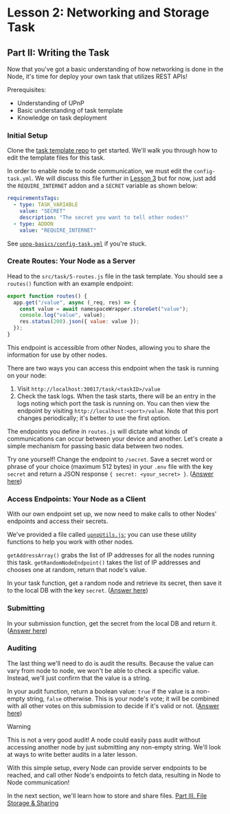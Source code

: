 # Lesson 2: Networking and Storage Task

## Part II: Writing the Task

Now that you've got a basic understanding of how networking is done in the Node, it's time for deploy your own task that utilizes REST APIs!

Prerequisites:

- Understanding of UPnP
- Basic understanding of task template
- Knowledge on task deployment

### Initial Setup

Clone the [task template repo](https://github.com/koii-network/task-template) to get started. We'll walk you through how to edit the template files for this task.

In order to enable node to node communication, we must edit the `config-task.yml`. We will discuss this file further in [Lesson 3](../Lesson%203/README.md) but for now, just add the `REQUIRE_INTERNET` addon and a `SECRET` variable as shown below:

```yml
requirementsTags:
  - type: TASK_VARIABLE
    value: "SECRET"
    description: "The secret you want to tell other nodes!"
  - type: ADDON
    value: "REQUIRE_INTERNET"
```

See [`upnp-basics/config-task.yml`](./upnp-basics/config-task.yml) if you're stuck.

### Create Routes: Your Node as a Server

Head to the `src/task/5-routes.js` file in the task template. You should see a `routes()` function with an example endpoint:

```javascript
export function routes() {
  app.get("/value", async (_req, res) => {
    const value = await namespaceWrapper.storeGet("value");
    console.log("value", value);
    res.status(200).json({ value: value });
  });
}
```

This endpoint is accessible from other Nodes, allowing you to share the information for use by other nodes.

There are two ways you can access this endpoint when the task is running on your node:

1. Visit `http://localhost:30017/task/<taskID>/value`
2. Check the task logs. When the task starts, there will be an entry in the logs noting which port the task is running on. You can then view the endpoint by visiting `http://localhost:<port>/value`. Note that this port changes periodically; it's better to use the first option.

The endpoints you define in `routes.js` will dictate what kinds of communications can occur between your device and another. Let's create a simple mechanism for passing basic data between two nodes.

Try one yourself! Change the endpoint to `/secret`. Save a secret word or phrase of your choice (maximum 512 bytes) in your `.env` file with the key `secret` and return a JSON response `{ secret: <your_secret> }`. ([Answer here](./upnp-basics/src/task/5-routes.js))

### Access Endpoints: Your Node as a Client

With our own endpoint set up, we now need to make calls to other Nodes' endpoints and access their secrets.

We've provided a file called [`upnpUtils.js`](./upnp-basics/src/task/upnpUtils.js); you can use these utility functions to help you work with other nodes.

`getAddressArray()` grabs the list of IP addresses for all the nodes running this task. `getRandomNodeEndpoint()` takes the list of IP addresses and chooses one at random, return that node's value.

In your task function, get a random node and retrieve its secret, then save it to the local DB with the key `secret`. ([Answer here](./upnp-basics/src/task/1-task.js))

### Submitting

In your submission function, get the secret from the local DB and return it. ([Answer here](./upnp-basics/src/task/2-submission.js))

### Auditing

The last thing we'll need to do is audit the results. Because the value can vary from node to node, we won't be able to check a specific value. Instead, we'll just confirm that the value is a string.

In your audit function, return a boolean value: `true` if the value is a non-empty string, `false` otherwise. This is your node's vote; it will be combined with all other votes on this submission to decide if it's valid or not. ([Answer here](./upnp-basics/src/task/3-audit.js))

> [!WARNING]
>
> This is not a very good audit! A node could easily pass audit without accessing another node by just submitting any non-empty string. We'll look at ways to write better audits in a later lesson.

With this simple setup, every Node can provide server endpoints to be reached, and call other Node's endpoints to fetch data, resulting in Node to Node communication!

In the next section, we'll learn how to store and share files. [Part III. File Storage & Sharing](./PartIII.md)
